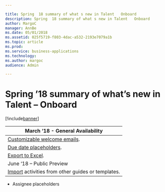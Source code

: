 ```yaml
---

title: Spring  18 summary of what s new in Talent   Onboard
description: Spring  18 summary of what s new in Talent   Onboard
author: MargoC
manager: AnnBe
ms.date: 05/01/2018
ms.assetid: 025f5719-f803-4dac-a532-2193e7079a1b
ms.topic: article
ms.prod: 
ms.service: business-applications
ms.technology: 
ms.author: margoc
audience: Admin

---
```

#  Spring ’18 summary of what’s new in Talent – Onboard




[!include[banner](../../../includes/banner.md)]

| March ‘18 - General Availability                                 |
|------------------------------------------------------------------|
| [Customizable welcome emails](customizable-welcome-emails.md).  |
| [Due date placeholders](due-date-placeholders.md).                |
| [Export to Excel](export-excel.md).                          |
| June ‘18 – Public Preview                                        |
| [Import](customizable-welcome-emails.md) activities from other guides or templates. |

-   Assignee placeholders
